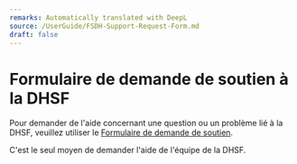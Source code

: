 ```yaml
---
remarks: Automatically translated with DeepL
source: /UserGuide/FSDH-Support-Request-Form.md
draft: false
---
```


# Formulaire de demande de soutien à la DHSF

Pour demander de l'aide concernant une question ou un problème lié à la DHSF, veuillez utiliser le [Formulaire de demande de soutien](https://forms.office.com/r/fTB6n7nLCB).

C'est le seul moyen de demander l'aide de l'équipe de la DHSF.

